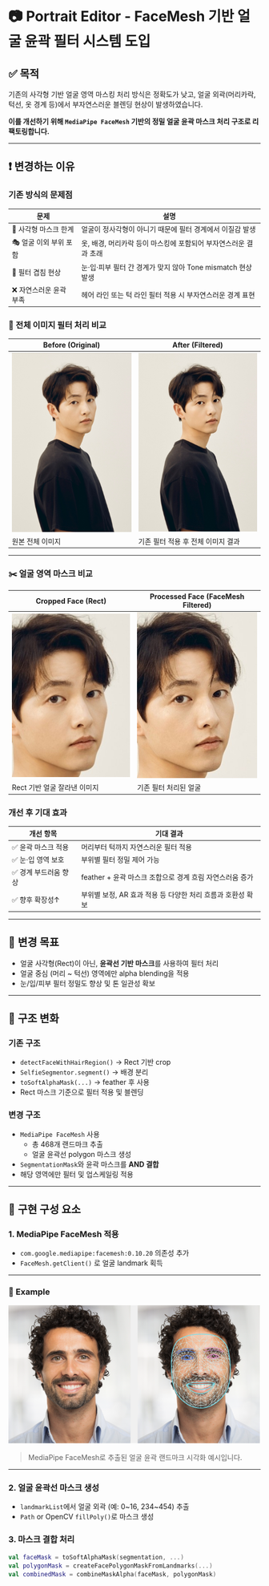 # 📷 Portrait Editor - FaceMesh 기반 얼굴 윤곽 필터 시스템 도입

## ✅ 목적

기존의 사각형 기반 얼굴 영역 마스킹 처리 방식은 정확도가 낮고, 얼굴 외곽(머리카락, 턱선, 옷 경계 등)에서 부자연스러운 블렌딩 현상이 발생하였습니다.

**이를 개선하기 위해 `MediaPipe FaceMesh` 기반의 정밀 얼굴 윤곽 마스크 처리 구조로 리팩토링합니다.**

---

## ❗ 변경하는 이유

### 기존 방식의 문제점

| 문제 | 설명 |
|------|------|
| 🔲 사각형 마스크 한계 | 얼굴이 정사각형이 아니기 때문에 필터 경계에서 이질감 발생 |
| 🎭 얼굴 이외 부위 포함 | 옷, 배경, 머리카락 등이 마스킹에 포함되어 부자연스러운 결과 초래 |
| 🔄 필터 겹침 현상 | 눈·입·피부 필터 간 경계가 맞지 않아 Tone mismatch 현상 발생 |
| ❌ 자연스러운 윤곽 부족 | 헤어 라인 또는 턱 라인 필터 적용 시 부자연스러운 경계 표현 |


### 🎨 전체 이미지 필터 처리 비교

| Before (Original) | After (Filtered) |
|-------------------|------------------|
| ![Original](sampleimage/original.png) | ![Filtered](sampleimage/final.jpg) |
| 원본 전체 이미지 |기존 필터 적용 후 전체 이미지 결과 |

---

### ✂️ 얼굴 영역 마스크 비교

| Cropped Face (Rect) | Processed Face (FaceMesh Filtered) |
|---------------------|------------------------------------|
| ![Cropped](sampleimage/cropped.jpg) | ![Sharped](sampleimage/sharped.jpg) |
| Rect 기반 얼굴 잘라낸 이미지 | 기존 필터 처리된 얼굴 |


### 개선 후 기대 효과

| 개선 항목 | 기대 결과 |
|-----------|-----------|
| ✅ 윤곽 마스크 적용 | 머리부터 턱까지 자연스러운 필터 적용 |
| ✅ 눈·입 영역 보호 | 부위별 필터 정밀 제어 가능 |
| ✅ 경계 부드러움 향상 | feather + 윤곽 마스크 조합으로 경계 흐림 자연스러움 증가 |
| ✅ 향후 확장성↑ | 부위별 보정, AR 효과 적용 등 다양한 처리 흐름과 호환성 확보 |

---

## 🎯 변경 목표

- 얼굴 사각형(Rect)이 아닌, **윤곽선 기반 마스크**를 사용하여 필터 처리
- 얼굴 중심 (머리 ~ 턱선) 영역에만 alpha blending을 적용
- 눈/입/피부 필터 정밀도 향상 및 톤 일관성 확보

---

## 📐 구조 변화

### 기존 구조

- `detectFaceWithHairRegion()` → Rect 기반 crop
- `SelfieSegmentor.segment()` → 배경 분리
- `toSoftAlphaMask(...)` → feather 후 사용
- Rect 마스크 기준으로 필터 적용 및 블렌딩

### 변경 구조

- `MediaPipe FaceMesh` 사용
    - 총 468개 랜드마크 추출
    - 얼굴 윤곽선 polygon 마스크 생성
- `SegmentationMask`와 윤곽 마스크를 **AND 결합**
- 해당 영역에만 필터 및 업스케일링 적용

---

## 🧱 구현 구성 요소

### 1. MediaPipe FaceMesh 적용

- `com.google.mediapipe:facemesh:0.10.20` 의존성 추가
- `FaceMesh.getClient()` 로 얼굴 landmark 획득

---

### 🧪 Example

![face_landmark](sampleimage/face_landmark.png)

> MediaPipe FaceMesh로 추출된 얼굴 윤곽 랜드마크 시각화 예시입니다.

---

### 2. 얼굴 윤곽선 마스크 생성

- `landmarkList`에서 얼굴 외곽 (예: 0~16, 234~454) 추출
- `Path` or OpenCV `fillPoly()`로 마스크 생성

### 3. 마스크 결합 처리

```kotlin
val faceMask = toSoftAlphaMask(segmentation, ...)
val polygonMask = createFacePolygonMaskFromLandmarks(...)
val combinedMask = combineMaskAlpha(faceMask, polygonMask)
